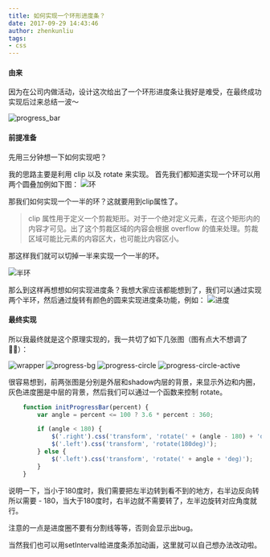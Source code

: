 ```yaml
---
title: 如何实现一个环形进度条？
date: 2017-09-29 14:43:46
author: zhenkunliu
tags:
- css
---
```


#### 由来

因为在公司内做活动，设计这次给出了一个环形进度条让我好是难受，在最终成功实现后过来总结一波～

![progress\_bar](/images/20170929/progress-bar.png)

<!-- more-->

#### 前提准备

先用三分钟想一下如何实现吧？

我的思路主要是利用 clip 以及 rotate 来实现。 首先我们都知道实现一个环可以用两个圆叠加例如下图：
![环](/images/20170929/环.png)

那我们如何实现一个一半的环？这就要用到clip属性了。

>clip 属性用于定义一个剪裁矩形。对于一个绝对定义元素，在这个矩形内的内容才可见。出了这个剪裁区域的内容会根据 overflow 的值来处理。剪裁区域可能比元素的内容区大，也可能比内容区小。

那这样我们就可以切掉一半来实现一个一半的环。

![半环](/images/20170929/半环.png)

那么到这样再想想如何实现进度条？我想大家应该都能想到了，我们可以通过实现两个半环，然后通过旋转有颜色的圆来实现进度条功能，例如：
![进度](/images/20170929/进度.png)

#### 最终实现

所以我最终就是这个原理实现的，我一共切了如下几张图（图有点大不想调了🤦‍♂️）：

![wrapper](/images/20170929/content.png)
![progress-bg](/images/20170929/progress-bg.jpg)
![progress-circle](/images/20170929/progress-circle.png)
![progress-circle-active](/images/20170929/progress-circle-active.png)

很容易想到，前两张图是分别是外层和shadow内层的背景，来显示外边和内圈，灰色进度圈是中层的背景，然后我们可以通过一个函数来控制 rotate。

```javascript
    function initProgressBar(percent) {
        var angle = percent <= 100 ? 3.6 * percent : 360;

        if (angle < 180) {
            $('.right').css('transform', 'rotate(' + (angle - 180) + 'deg)');
            $('.left').css('transform', 'rotate(180deg)');
        } else {
            $('.left').css('transform', 'rotate(' + angle + 'deg)');
        }
    }
```

说明一下，当小于180度时，我们需要把左半边转到看不到的地方，右半边反向转所以需要 \- 180，当大于180度时，右半边就不需要转了，左半边旋转对应角度就行。

注意的一点是进度圈不要有分割线等等，否则会显示出bug。

当然我们也可以用setInterval给进度条添加动画，这里就可以自己想办法改动啦。

